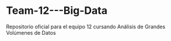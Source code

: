 # Team-12---Big-Data
Repositorio oficial para el equipo 12 cursando Análisis de Grandes Volúmenes de Datos
